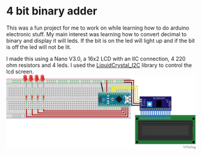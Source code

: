 # 4 bit binary adder
This was a fun project for me to work on while learning how to do arduino electronic stuff.  My main interest was learning how to convert decimal to binary and display it will leds.  If the bit is on the led will light up and if the bit is off the led will not be lit.

I made this using a Nano V3.0, a 16x2 LCD with an IIC connection, 4 220 ohm resistors and 4 leds.  I used the [LiquidCrystal_I2C](https://github.com/johnrickman/LiquidCrystal_I2C?utm_source=platformio&utm_medium=piohome) library to control the lcd screen.
![4 bit adder schematics](./4bitadder.png)